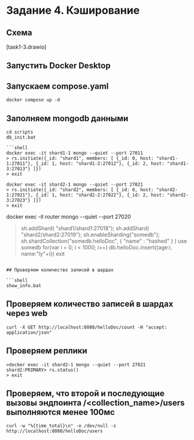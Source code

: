 # Задание 4. Кэширование

## Схема
[task1-3.drawio]

## Запустить Docker Desktop

## Запускаем compose.yaml

```shell
docker compose up -d
```

## Заполняем mongodb данными

```shell
cd scripts
db_init.bat

```shell
docker exec -it shard1-1 mongo --quiet --port 27011
> rs.initiate({_id: "shard1", members: [ {_id: 0, host: "shard1-1:27011"}, {_id: 1, host: "shard1-2:27012"}, {_id: 2, host: "shard1-3:27013"} ]})
> exit
```

```shell
docker exec -it shard2-1 mongo --quiet --port 27021
> rs.initiate({_id: "shard2", members: [ {_id: 0, host: "shard2-1:27021"}, {_id: 1, host: "shard2-2:27022"}, {_id: 2, host: "shard2-3:27023"} ]})
> exit
```

docker exec -it router mongo --quiet --port 27020
> sh.addShard( "shard1/shard1:27018"); sh.addShard( "shard2/shard2:27019"); sh.enableSharding("somedb"); sh.shardCollection("somedb.helloDoc", { "name" : "hashed" } )
> use somedb
> for(var i = 0; i < 1000; i++) db.helloDoc.insert({age:i, name:"ly"+i})
> exit
```

## Проверяем количество записей в шардах

```shell
show_info.bat
```

## Проверяем количество записей в шардах через web
`curl -X GET http://localhost:8080/helloDoc/count -H "accept: application/json"`


## Проверяем реплики

```shell
>docker exec -it shard2-1 mongo --quiet --port 27021
shard2:PRIMARY> rs.status()
> exit
```

## Проверяем, что второй и последующие вызовы эндпоинта /<collection_name>/users выполняются менее 100мс

`curl -w "%{time_total}\n" -o /dev/null -s http://localhost:8080/helloDoc/users`
